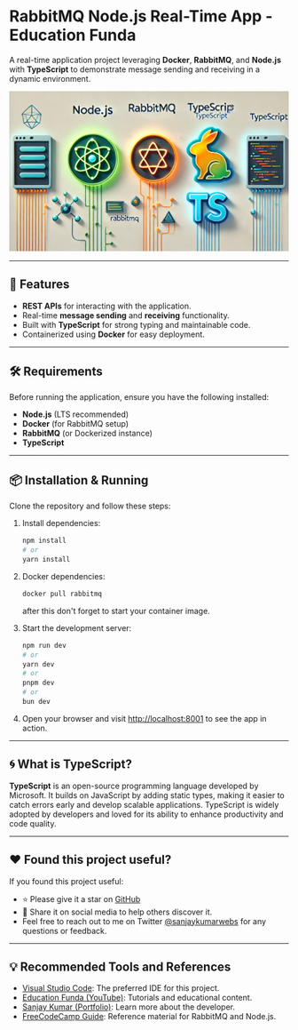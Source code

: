 # RabbitMQ Node.js Real-Time App - Education Funda

A real-time application project leveraging **Docker**, **RabbitMQ**, and **Node.js** with **TypeScript** to demonstrate message sending and receiving in a dynamic environment.

<p align="center">
  <img src="https://raw.githubusercontent.com/sanjaydeveloper15/rabbitmq-nodejs-real-time-app/refs/heads/main/public/images/nodejs-typescript-rabbitmq-by-education-funda-india.webp" alt="Node.js RabbitMQ and TypeScript Real-Time App - Education Funda"/>
</p>

---

## 🚀 Features

- **REST APIs** for interacting with the application.
- Real-time **message sending** and **receiving** functionality.
- Built with **TypeScript** for strong typing and maintainable code.
- Containerized using **Docker** for easy deployment.

---

## 🛠 Requirements

Before running the application, ensure you have the following installed:

- **Node.js** (LTS recommended)
- **Docker** (for RabbitMQ setup)
- **RabbitMQ** (or Dockerized instance)
- **TypeScript**

---

## 📦 Installation & Running

Clone the repository and follow these steps:

1. Install dependencies:
   ```bash
   npm install
   # or
   yarn install
   ```
2. Docker dependencies:
   ```bash
   docker pull rabbitmq 
   ```
   after this don't forget to start your container image.

3. Start the development server:
   ```bash
   npm run dev
   # or
   yarn dev
   # or
   pnpm dev
   # or
   bun dev
   ```

3. Open your browser and visit [http://localhost:8001](http://localhost:8001) to see the app in action.

---

## 🌀 What is TypeScript?

**TypeScript** is an open-source programming language developed by Microsoft. It builds on JavaScript by adding static types, making it easier to catch errors early and develop scalable applications. TypeScript is widely adopted by developers and loved for its ability to enhance productivity and code quality.

---

## ❤️ Found this project useful?

If you found this project useful:
- ⭐️ Please give it a star on [GitHub](https://github.com/sanjaydeveloper15/rabbitmq-nodejs-real-time-app)
- 📢 Share it on social media to help others discover it.
- Feel free to reach out to me on Twitter [@sanjaykumarwebs](https://twitter.com/sanjaykumarwebs) for any questions or feedback.

---

## 💡 Recommended Tools and References

- [Visual Studio Code](https://code.visualstudio.com/download): The preferred IDE for this project.
- [Education Funda (YouTube)](https://www.youtube.com/@EducationFundaIndia): Tutorials and educational content.
- [Sanjay Kumar (Portfolio)](https://sanjaydeveloper.netlify.app/): Learn more about the developer.
- [FreeCodeCamp Guide](https://www.freecodecamp.org/news/how-to-use-rabbitmq-with-nodejs/): Reference material for RabbitMQ and Node.js.
